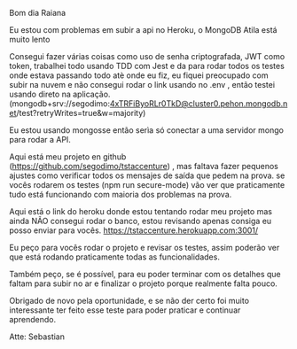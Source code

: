 Bom dia Raiana

Eu estou com problemas em subir a api no Heroku, o MongoDB Atila está muito lento

Consegui fazer várias coisas como uso de senha criptografada, JWT como token, trabalhei todo usando TDD com Jest e da para rodar todos os testes onde estava passando todo atè onde eu fiz, eu fiquei preocupado com subir na nuvem e não consegui rodar o link usando no .env , então testei usando direto na aplicação. (mongodb+srv://segodimo:4xTRFiByoRLr0TkD@cluster0.pehon.mongodb.net/test?retryWrites=true&w=majority)

Eu estou usando mongosse então serìa só conectar a uma servidor mongo para rodar a API.

Aqui está meu projeto en github (https://github.com/segodimo/tstaccenture) , mas faltava fazer pequenos ajustes como verificar todos os mensajes de saída que pedem na prova. se vocês rodarem os testes (npm run secure-mode) vão ver que praticamente tudo está funcionando com maioria dos problemas na prova. 



Aqui está o link do heroku donde estou tentando rodar meu projeto mas ainda NÃO consegui rodar o banco, estou revisando apenas consiga eu posso enviar para vocês.
https://tstaccenture.herokuapp.com:3001/

Eu peço para vocês rodar o projeto e revisar os testes, assim poderão ver que está rodando praticamente todas as funcionalidades.

Também peço, se é possível, para eu  poder terminar com os detalhes que faltam para subir no ar e finalizar o projeto porque realmente falta pouco.

Obrigado de novo pela oportunidade, e se não der certo foi muito interessante ter feito esse teste para poder praticar e continuar aprendendo. 

Atte: Sebastian
